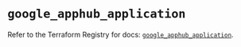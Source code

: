 # `google_apphub_application`

Refer to the Terraform Registry for docs: [`google_apphub_application`](https://registry.terraform.io/providers/hashicorp/google/6.13.0/docs/resources/apphub_application).
